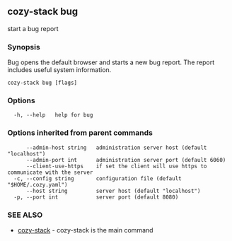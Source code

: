 ## cozy-stack bug

start a bug report

### Synopsis


Bug opens the default browser and starts a new bug report.
The report includes useful system information.
	

```
cozy-stack bug [flags]
```

### Options

```
  -h, --help   help for bug
```

### Options inherited from parent commands

```
      --admin-host string   administration server host (default "localhost")
      --admin-port int      administration server port (default 6060)
      --client-use-https    if set the client will use https to communicate with the server
  -c, --config string       configuration file (default "$HOME/.cozy.yaml")
      --host string         server host (default "localhost")
  -p, --port int            server port (default 8080)
```

### SEE ALSO

* [cozy-stack](cozy-stack.md)	 - cozy-stack is the main command

